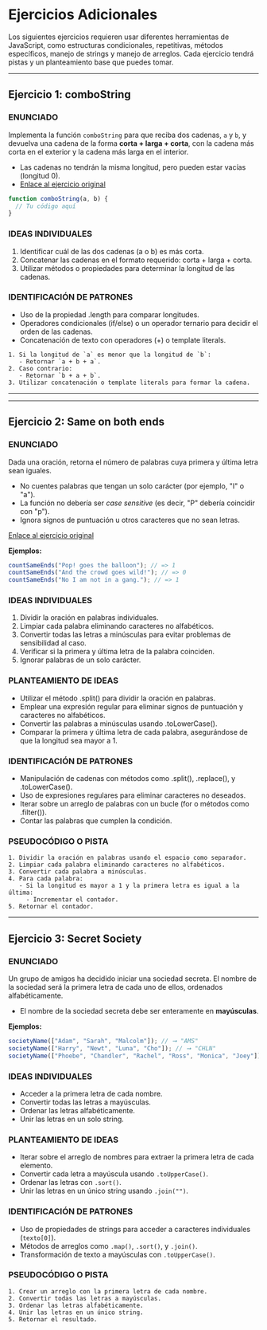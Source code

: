 # Ejercicios Adicionales

Los siguientes ejercicios requieren usar diferentes herramientas de JavaScript, como estructuras condicionales, repetitivas, métodos específicos, manejo de strings y manejo de arreglos. Cada ejercicio tendrá pistas y un planteamiento base que puedes tomar.

---

## Ejercicio 1: comboString

### ENUNCIADO

Implementa la función `comboString` para que reciba dos cadenas, `a` y `b`, y devuelva una cadena de la forma **corta + larga + corta**, con la cadena más corta en el exterior y la cadena más larga en el interior.  

- Las cadenas no tendrán la misma longitud, pero pueden estar vacías (longitud 0).  
- [Enlace al ejercicio original](https://the-winter.github.io/codingjs/exercise.html?name=comboString&title=String-1)

```javascript
function comboString(a, b) {
  // Tu código aquí
}
```

### IDEAS INDIVIDUALES

1. Identificar cuál de las dos cadenas (a o b) es más corta.
2. Concatenar las cadenas en el formato requerido: corta + larga + corta.
3. Utilizar métodos o propiedades para determinar la longitud de las cadenas.

### IDENTIFICACIÓN DE PATRONES

- Uso de la propiedad .length para comparar longitudes.
- Operadores condicionales (if/else) o un operador ternario para decidir el orden de las cadenas.
- Concatenación de texto con operadores (+) o template literals.

```plaintext
1. Si la longitud de `a` es menor que la longitud de `b`:
   - Retornar `a + b + a`.
2. Caso contrario:
   - Retornar `b + a + b`.
3. Utilizar concatenación o template literals para formar la cadena.
```

--- 

---

## Ejercicio 2: Same on both ends

### ENUNCIADO
Dada una oración, retorna el número de palabras cuya primera y última letra sean iguales. 
- No cuentes palabras que tengan un solo carácter (por ejemplo, "I" o "a").  
- La función no debería ser *case sensitive* (es decir, "P" debería coincidir con "p").  
- Ignora signos de puntuación u otros caracteres que no sean letras.  

[Enlace al ejercicio original](https://edabit.com/challenge/JDDeK9jSFKJbfzhMt)

**Ejemplos:**
```javascript
countSameEnds("Pop! goes the balloon"); // => 1
countSameEnds("And the crowd goes wild!"); // => 0
countSameEnds("No I am not in a gang."); // => 1
```

### IDEAS INDIVIDUALES

1. Dividir la oración en palabras individuales.
2. Limpiar cada palabra eliminando caracteres no alfabéticos.
3. Convertir todas las letras a minúsculas para evitar problemas de sensibilidad al caso.
4. Verificar si la primera y última letra de la palabra coinciden.
5. Ignorar palabras de un solo carácter.

### PLANTEAMIENTO DE IDEAS

- Utilizar el método .split() para dividir la oración en palabras.
- Emplear una expresión regular para eliminar signos de puntuación y caracteres no alfabéticos.
- Convertir las palabras a minúsculas usando .toLowerCase().
- Comparar la primera y última letra de cada palabra, asegurándose de que la longitud sea mayor a 1.

### IDENTIFICACIÓN DE PATRONES
- Manipulación de cadenas con métodos como .split(), .replace(), y .toLowerCase().
- Uso de expresiones regulares para eliminar caracteres no deseados.
- Iterar sobre un arreglo de palabras con un bucle (for o métodos como .filter()).
- Contar las palabras que cumplen la condición.

### PSEUDOCÓDIGO O PISTA

```plaintext
1. Dividir la oración en palabras usando el espacio como separador.
2. Limpiar cada palabra eliminando caracteres no alfabéticos.
3. Convertir cada palabra a minúsculas.
4. Para cada palabra:
   - Si la longitud es mayor a 1 y la primera letra es igual a la última:
     - Incrementar el contador.
5. Retornar el contador.
```

---

## Ejercicio 3: Secret Society

### ENUNCIADO
Un grupo de amigos ha decidido iniciar una sociedad secreta. El nombre de la sociedad será la primera letra de cada uno de ellos, ordenados alfabéticamente.  
- El nombre de la sociedad secreta debe ser enteramente en **mayúsculas**.  

**Ejemplos:**
```javascript
societyName(["Adam", "Sarah", "Malcolm"]); // ➞ "AMS"
societyName(["Harry", "Newt", "Luna", "Cho"]); // ➞ "CHLN"
societyName(["Phoebe", "Chandler", "Rachel", "Ross", "Monica", "Joey"]); // ➞ "CJMPRR"
```

### IDEAS INDIVIDUALES
- Acceder a la primera letra de cada nombre.
- Convertir todas las letras a mayúsculas.
- Ordenar las letras alfabéticamente.
- Unir las letras en un solo string.

### PLANTEAMIENTO DE IDEAS
- Iterar sobre el arreglo de nombres para extraer la primera letra de cada elemento.
- Convertir cada letra a mayúscula usando `.toUpperCase()`.
- Ordenar las letras con `.sort()`.
- Unir las letras en un único string usando `.join("")`.

### IDENTIFICACIÓN DE PATRONES
- Uso de propiedades de strings para acceder a caracteres individuales (`texto[0]`).
- Métodos de arreglos como `.map()`, `.sort()`, y `.join()`.
- Transformación de texto a mayúsculas con `.toUpperCase()`.

### PSEUDOCÓDIGO O PISTA

```plaintext
1. Crear un arreglo con la primera letra de cada nombre.
2. Convertir todas las letras a mayúsculas.
3. Ordenar las letras alfabéticamente.
4. Unir las letras en un único string.
5. Retornar el resultado.
```